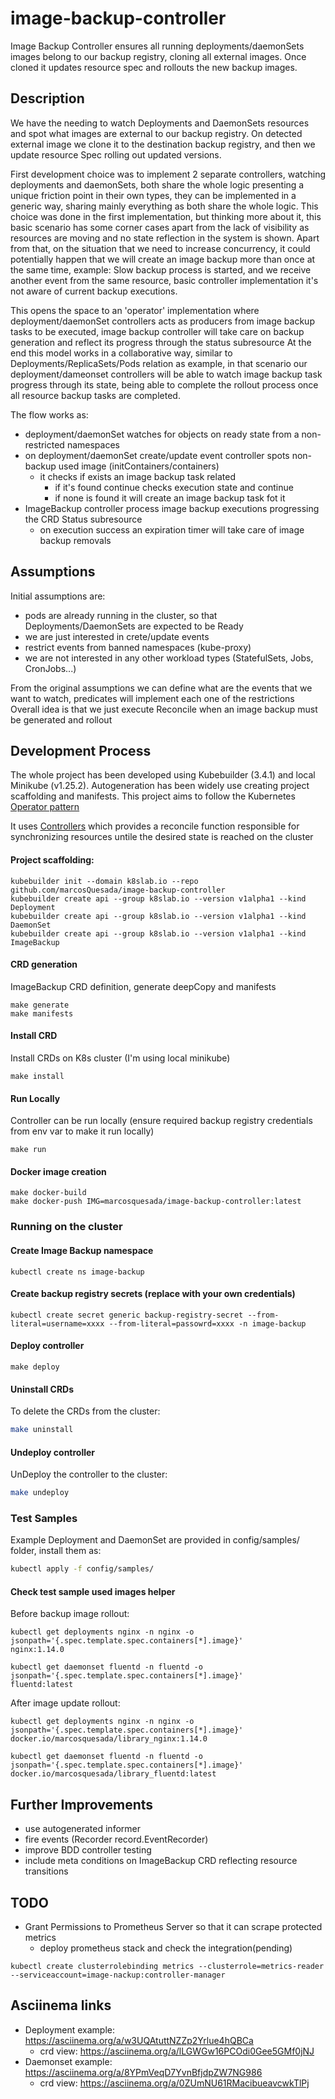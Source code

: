 # image-backup-controller
Image Backup Controller ensures all running deployments/daemonSets images belong to our backup registry, cloning all external images. 
Once cloned it updates resource spec and rollouts the new backup images.

## Description
We have the needing to watch Deployments and DaemonSets resources and spot what images are external to our backup registry.
On detected external image we clone it to the destination backup registry, and then we update resource Spec rolling out updated versions.

First development choice was to implement 2 separate controllers, watching deployments and daemonSets, both share the whole logic
presenting a unique friction point in their own types, they can be implemented in a generic way, sharing mainly everything as both share the whole logic.
This choice was done in the first implementation, but thinking more about it, this basic scenario has some corner cases apart from the lack of visibility as resources are moving and no state reflection in the system is shown.
Apart from that, on the situation that we need to increase concurrency, it could potentially happen that we will create an image backup more than once at the same time,
example:
Slow backup process is started, and we receive another event from the same resource, basic controller implementation it's not aware of current backup executions.

This opens the space to an 'operator' implementation where deployment/daemonSet controllers acts as producers from image backup tasks to be executed, image backup controller will take care on backup generation and reflect its progress through the status subresource
At the end this model works in a collaborative way, similar to Deployments/ReplicaSets/Pods relation as example, in that scenario our deployment/dameonset controllers will be able to watch image backup task progress through its state, being able to complete the rollout process once all resource backup tasks are completed.

The flow works as:
- deployment/daemonSet watches for objects on ready state from a non-restricted namespaces
- on deployment/daemonSet create/update event controller spots non-backup used image (initContainers/containers)
    - it checks if exists an image backup task related
        - if it's found continue checks execution state and continue
        - if none is found it will create an image backup task fot it
- ImageBackup controller process image backup executions progressing the CRD Status subresource
    - on execution success an expiration timer will take care of image backup removals


## Assumptions
Initial assumptions are:
- pods are already running in the cluster, so that Deployments/DaemonSets are expected to be Ready
- we are just interested in crete/update events
- restrict events from banned namespaces (kube-proxy)
- we are not interested in any other workload types (StatefulSets, Jobs, CronJobs...)

From the original assumptions we can define what are the events that we want to watch, predicates will implement each one of the restrictions
Overall idea is that we just execute Reconcile when an image backup must be generated and rollout

## Development Process
The whole project has been developed using Kubebuilder (3.4.1) and local Minikube (v1.25.2). 
Autogeneration has been widely use creating project scaffolding and manifests.
This project aims to follow the Kubernetes [Operator pattern](https://kubernetes.io/docs/concepts/extend-kubernetes/operator/)

It uses [Controllers](https://kubernetes.io/docs/concepts/architecture/controller/)
which provides a reconcile function responsible for synchronizing resources untile the desired state is reached on the cluster

#### Project scaffolding:
```
kubebuilder init --domain k8slab.io --repo github.com/marcosQuesada/image-backup-controller
kubebuilder create api --group k8slab.io --version v1alpha1 --kind Deployment
kubebuilder create api --group k8slab.io --version v1alpha1 --kind DaemonSet
kubebuilder create api --group k8slab.io --version v1alpha1 --kind ImageBackup
```

#### CRD generation
ImageBackup CRD definition, generate deepCopy and manifests
```
make generate
make manifests
```

#### Install CRD
Install CRDs on K8s cluster (I'm using local minikube)
```
make install
```

#### Run Locally
Controller can be run locally (ensure required backup registry credentials from env var to make it run locally)
```
make run
```

#### Docker image creation
```
make docker-build
make docker-push IMG=marcosquesada/image-backup-controller:latest
```

### Running on the cluster

#### Create Image Backup namespace
```
kubectl create ns image-backup
```

#### Create backup registry secrets (replace with your own credentials)
```
kubectl create secret generic backup-registry-secret --from-literal=username=xxxx --from-literal=passowrd=xxxx -n image-backup

```

#### Deploy controller

```
make deploy
```

#### Uninstall CRDs
To delete the CRDs from the cluster:

```sh
make uninstall
```

#### Undeploy controller
UnDeploy the controller to the cluster:

```sh
make undeploy
```

### Test Samples
Example Deployment and DaemonSet are provided in config/samples/ folder, install them as:

```sh
kubectl apply -f config/samples/
```

#### Check test sample used images helper
Before backup image rollout:
```
kubectl get deployments nginx -n nginx -o jsonpath='{.spec.template.spec.containers[*].image}'
nginx:1.14.0

kubectl get daemonset fluentd -n fluentd -o jsonpath='{.spec.template.spec.containers[*].image}'
fluentd:latest
```

After image update rollout:
```
kubectl get deployments nginx -n nginx -o jsonpath='{.spec.template.spec.containers[*].image}'
docker.io/marcosquesada/library_nginx:1.14.0

kubectl get daemonset fluentd -n fluentd -o jsonpath='{.spec.template.spec.containers[*].image}'
docker.io/marcosquesada/library_fluentd:latest
```

## Further Improvements
- use autogenerated informer
- fire events (Recorder record.EventRecorder)
- improve BDD controller testing
- include meta conditions on ImageBackup CRD reflecting resource transitions

## TODO
- Grant Permissions to Prometheus Server so that it can scrape protected metrics
  - deploy prometheus stack and check the integration(pending)
```
kubectl create clusterrolebinding metrics --clusterrole=metrics-reader --serviceaccount=image-nackup:controller-manager
```

## Asciinema links
- Deployment example: https://asciinema.org/a/w3UQAtuttNZZp2Yrlue4hQBCa
    - crd view: https://asciinema.org/a/lLGWGw16PCOdi0Gee5GMf0jNJ
- Daemonset example: https://asciinema.org/a/8YPmVeqD7YvnBfjdpZW7NG986
  - crd view: https://asciinema.org/a/0ZUmNU61RMacibueavcwkTlPj
